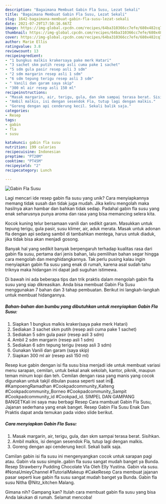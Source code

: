 ```yaml
---
description: "Bagaimana Membuat Gabin Fla Susu, Lezat Sekali"
title: "Bagaimana Membuat Gabin Fla Susu, Lezat Sekali"
slug: 1642-bagaimana-membuat-gabin-fla-susu-lezat-sekali
date: 2021-07-29T17:50:16.667Z
image: https://img-global.cpcdn.com/recipes/64ba310366cc7efe/680x482cq70/gabin-fla-susu-foto-resep-utama.jpg
thumbnail: https://img-global.cpcdn.com/recipes/64ba310366cc7efe/680x482cq70/gabin-fla-susu-foto-resep-utama.jpg
cover: https://img-global.cpcdn.com/recipes/64ba310366cc7efe/680x482cq70/gabin-fla-susu-foto-resep-utama.jpg
author: Marie Ellis
ratingvalue: 3.8
reviewcount: 13
recipeingredient:
- "1 bungkus malkis krakersaya pake merk Hatari"
- "3 sachet skm putih resep asli cuma pake 1 sachet"
- "5 sdm gula pasir resep asli 3 sdm"
- "2 sdm margarin resep asli 1 sdm"
- "6 sdm tepung terigu resep asli 3 sdm"
- " Vanili dan garam saya skip"
- "300 ml air resep asli 150 ml"
recipeinstructions:
- "Masak margarin, air, terigu, gula, dan skm sampai terasa berat. Sisihkan."
- "Ambil malkis, isi dengan sesendok Fla, tutup lagi dengan malkis."
- "Goreng dengan api cenderung kecil. Sekali balik saja."
categories:
- Resep
tags:
- gabin
- fla
- susu

katakunci: gabin fla susu 
nutrition: 199 calories
recipecuisine: Indonesian
preptime: "PT20M"
cooktime: "PT45M"
recipeyield: "2"
recipecategory: Lunch

---
```



![Gabin Fla Susu](https://img-global.cpcdn.com/recipes/64ba310366cc7efe/680x482cq70/gabin-fla-susu-foto-resep-utama.jpg)

Lagi mencari ide resep gabin fla susu yang unik? Cara menyiapkannya memang tidak susah dan tidak juga mudah. Jika keliru mengolah maka hasilnya akan hambar dan bahkan tidak sedap. Padahal gabin fla susu yang enak seharusnya punya aroma dan rasa yang bisa memancing selera kita.

Kocok kuning telur bersamaan vanili dan sedikit garam. Masukkan untuk tepung terigu, gula pasir, susu klimer, air, aduk merata. Masak untuk adonan fla dengan api sedang sambil di tambahkan mentega, harus untuk diaduk, jika tidak bisa akan menjadi gosong.

Banyak hal yang sedikit banyak berpengaruh terhadap kualitas rasa dari gabin fla susu, pertama dari jenis bahan, lalu pemilihan bahan segar hingga cara mengolah dan menghidangkannya. Tak perlu pusing kalau ingin menyiapkan gabin fla susu yang enak di rumah, karena asal sudah tahu triknya maka hidangan ini dapat jadi suguhan istimewa.


Di bawah ini ada beberapa tips dan trik praktis dalam mengolah gabin fla susu yang siap dikreasikan. Anda bisa membuat Gabin Fla Susu menggunakan 7 bahan dan 3 tahap pembuatan. Berikut ini langkah-langkah untuk membuat hidangannya.

<!--inarticleads1-->

##### Bahan-bahan dan bumbu yang dibutuhkan untuk menyiapkan Gabin Fla Susu:

1. Siapkan 1 bungkus malkis kraker(saya pake merk Hatari)
1. Sediakan 3 sachet skm putih (resep asli cuma pake 1 sachet)
1. Sediakan 5 sdm gula pasir (resep asli 3 sdm)
1. Ambil 2 sdm margarin (resep asli 1 sdm)
1. Sediakan 6 sdm tepung terigu (resep asli 3 sdm)
1. Gunakan  Vanili dan garam (saya skip)
1. Siapkan 300 ml air (resep asli 150 ml)


Resep kue gabin dengan isi fla susu bisa menjadi ide untuk membuat variasi menu sarapan, cemilan, untuk bekal anak sekolah, kantor, piknik, maupun teman minum kopi dan teh. Cemilan dengan rasa yang manis yang cocok digunakan untuk takjil dibulan puasa seperti saat ini🥰. #KampoengRamadhan #Cookpadcommunity_Kalteng #Cookpadcommunity_Borneo #Cookpadcommunity_Sampit #Cookpadcommunity_id #Cookpad_id. SIMPEL DAN GAMPANG BANGETKali ini saya mau berbagi Resep Cara mambuat Gabin Fla Susu, Jajanan sederhana yang enak banget. Resep Gabin Fla Susu Enak Dan Praktis dapat anda temukan pada video slide berikut. 

<!--inarticleads2-->

##### Cara menyiapkan Gabin Fla Susu:

1. Masak margarin, air, terigu, gula, dan skm sampai terasa berat. Sisihkan.
1. Ambil malkis, isi dengan sesendok Fla, tutup lagi dengan malkis.
1. Goreng dengan api cenderung kecil. Sekali balik saja.


Camilan gabin isi fla susu ini mengenyangkan cocok untuk sarapan pagi atau. Gabin vla susu simple..gabin fla susu sangat mudah banget ya Bunda. Resep Strawberry Pudding Chocolate Vla Oleh Elly Yustina. Gabin vla susu. #NonaUmieyChannel #TutorialMakeup #CakeResep Cara membuat jajanan pasar seperti kue gabin fla susu sangat mudah banget ya Bunda. Gabin fla susu Nitha @Nitz_kitchen Malang. 

Gimana nih? Gampang kan? Itulah cara membuat gabin fla susu yang bisa Anda lakukan di rumah. Selamat mencoba!

